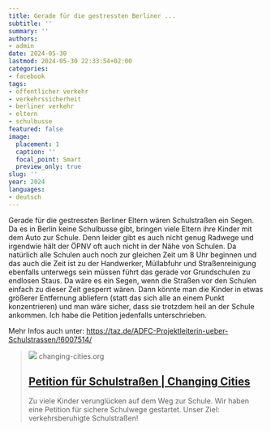 ```yaml
---
title: Gerade für die gestressten Berliner ...
subtitle: ''
summary: ''
authors:
- admin
date: 2024-05-30
lastmod: 2024-05-30 22:33:54+02:00
categories:
- facebook
tags:
- öffentlicher verkehr
- verkehrssicherheit
- berliner verkehr
- eltern
- schulbusse
featured: false
image:
  placement: 1
  caption: ''
  focal_point: Smart
  preview_only: true
slug: ''
year: 2024
languages:
- deutsch
---
```


Gerade für die gestressten Berliner Eltern wären Schulstraßen ein Segen. Da es in Berlin keine Schulbusse gibt, bringen viele Eltern ihre Kinder mit dem Auto zur Schule. Denn leider gibt es auch nicht genug Radwege und irgendwie hält der ÖPNV oft auch nicht in der Nähe von Schulen. Da natürlich alle Schulen auch noch zur gleichen Zeit um 8 Uhr beginnen und das auch die Zeit ist zu der Handwerker, Müllabfuhr und Straßenreinigung ebenfalls unterwegs sein müssen führt das gerade vor Grundschulen zu endlosen Staus. Da wäre es ein Segen, wenn die Straßen vor den Schulen einfach zu dieser Zeit gesperrt wären. Dann könnte man die Kinder in etwas größerer Entfernung abliefern (statt das sich alle an einem Punkt konzentrieren) und man wäre sicher, dass sie trotzdem heil an der Schule ankommen. Ich habe die Petition jedenfalls unterschrieben. 

Mehr Infos auch unter: https://taz.de/ADFC-Projektleiterin-ueber-Schulstrassen/!6007514/
> [![](https://changing-cities.org/wp-content/uploads/2024/05/Petition-Schulstrassen.png)](https://changing-cities.org/bitte-unterzeichnen-fuer-sichere-schulwege-und-schulstrassen/)
> changing-cities.org
> ## [Petition für Schulstraßen | Changing Cities](https://changing-cities.org/bitte-unterzeichnen-fuer-sichere-schulwege-und-schulstrassen/)
>
>Zu viele Kinder verunglücken auf dem Weg zur Schule. Wir haben eine Petition für sichere Schulwege gestartet. Unser Ziel: verkehrsberuhigte Schulstraßen!